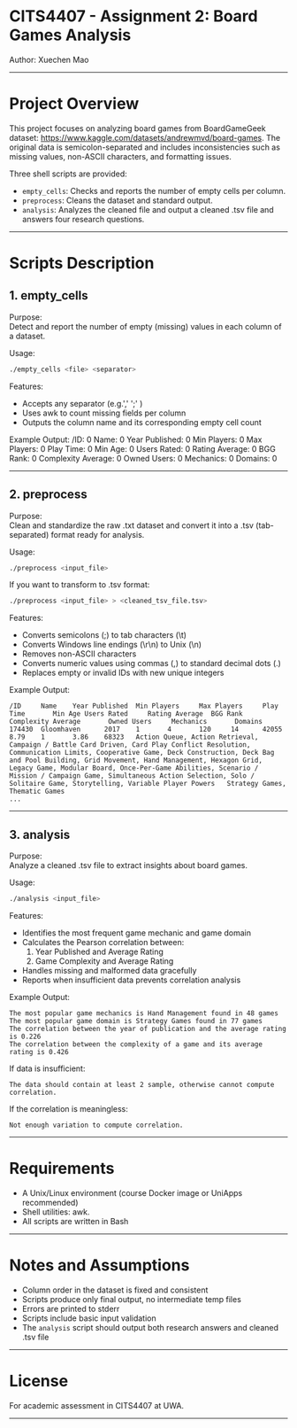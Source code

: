 # CITS4407 - Assignment 2: Board Games Analysis

Author: Xuechen Mao

---

# Project Overview

This project focuses on analyzing board games from BoardGameGeek dataset: https://www.kaggle.com/datasets/andrewmvd/board-games. The original data is semicolon-separated and includes inconsistencies such as missing values, non-ASCII characters, and formatting issues.

Three shell scripts are provided:

- `empty_cells`: Checks and reports the number of empty cells per column.
- `preprocess`: Cleans the dataset and standard output.
- `analysis`: Analyzes the cleaned file and output a cleaned .tsv file and answers four research questions.

---

# Scripts Description

## 1. empty_cells

Purpose:  
Detect and report the number of empty (missing) values in each column of a dataset.

Usage:  
```bash
./empty_cells <file> <separator>
```

Features:
- Accepts any separator (e.g.',' ';' )
- Uses awk to count missing fields per column
- Outputs the column name and its corresponding empty cell count

Example Output:
/ID: 0
Name: 0
Year Published: 0
Min Players: 0
Max Players: 0
Play Time: 0
Min Age: 0
Users Rated: 0
Rating Average: 0
BGG Rank: 0
Complexity Average: 0
Owned Users: 0
Mechanics: 0
Domains: 0

---

## 2. preprocess

Purpose:  
Clean and standardize the raw .txt dataset and convert it into a .tsv (tab-separated) format ready for analysis.

Usage:  
```bash
./preprocess <input_file>
```
If you want to transform to .tsv format: 
```bash
./preprocess <input_file> > <cleaned_tsv_file.tsv>
```

Features:
- Converts semicolons (;) to tab characters (\t)
- Converts Windows line endings (\r\n) to Unix (\n)
- Removes non-ASCII characters
- Converts numeric values using commas (,) to standard decimal dots (.)
- Replaces empty or invalid IDs with new unique integers

Example Output: 
```
/ID     Name    Year Published  Min Players     Max Players     Play Time       Min Age Users Rated     Rating Average  BGG Rank  Complexity Average       Owned Users     Mechanics       Domains
174430  Gloomhaven      2017    1       4       120     14      42055   8.79    1       3.86    68323   Action Queue, Action Retrieval, Campaign / Battle Card Driven, Card Play Conflict Resolution, Communication Limits, Cooperative Game, Deck Construction, Deck Bag and Pool Building, Grid Movement, Hand Management, Hexagon Grid, Legacy Game, Modular Board, Once-Per-Game Abilities, Scenario / Mission / Campaign Game, Simultaneous Action Selection, Solo / Solitaire Game, Storytelling, Variable Player Powers   Strategy Games, Thematic Games
...

```
---

## 3. analysis

Purpose:  
Analyze a cleaned .tsv file to extract insights about board games.

Usage:  
```bash
./analysis <input_file>
```

Features:
- Identifies the most frequent game mechanic and game domain
- Calculates the Pearson correlation between:
  1. Year Published and Average Rating
  2. Game Complexity and Average Rating
- Handles missing and malformed data gracefully
- Reports when insufficient data prevents correlation analysis

Example Output:
```
The most popular game mechanics is Hand Management found in 48 games  
The most popular game domain is Strategy Games found in 77 games  
The correlation between the year of publication and the average rating is 0.226  
The correlation between the complexity of a game and its average rating is 0.426
```

If data is insufficient:
```
The data should contain at least 2 sample, otherwise cannot compute correlation. 
```

If the correlation is meaningless: 
```
Not enough variation to compute correlation.
```
---

# Requirements

- A Unix/Linux environment (course Docker image or UniApps recommended)
- Shell utilities: awk.
- All scripts are written in Bash

---

# Notes and Assumptions

- Column order in the dataset is fixed and consistent
- Scripts produce only final output, no intermediate temp files
- Errors are printed to stderr
- Scripts include basic input validation
- The `analysis` script should output both research answers and cleaned .tsv file

---

# License

For academic assessment in CITS4407 at UWA.

---

